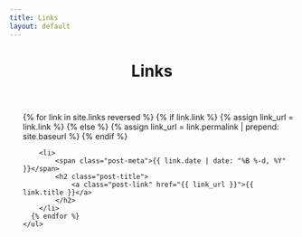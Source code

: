 ```yaml
---
title: Links
layout: default
---
```


<header class="page-header">
	<h1 class="page-title">Links</h1>
</header>

<div class="contain">
	<ul class="post-list">
	  {% for link in site.links reversed %}
		{% if link.link %}
			{% assign link_url = link.link %}
		{% else %}
			{% assign link_url = link.permalink | prepend: site.baseurl %}
		{% endif %}

	    <li>
			<span class="post-meta">{{ link.date | date: "%B %-d, %Y" }}</span>
            <h2 class="post-title">
                <a class="post-link" href="{{ link_url }}">{{ link.title }}</a>
            </h2>
	    </li>
	  {% endfor %}
	</ul>
</div>

